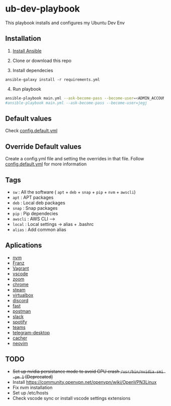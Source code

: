# ub-dev-playbook

This playbook installs and configures my Ubuntu Dev Env

## Installation

1) [Install Ansible](https://docs.ansible.com/ansible/latest/installation_guide/index.html)

2) Clone or download this repo

3) Install dependecies
```
ansible-galaxy install -r requirements.yml
```

4) Run playbook
```sh
ansible-playbook main.yml --ask-become-pass --become-user=<ADMIN_ACCOUNT>
#ansible-playbook main.yml --ask-become-pass --become-user=jegj
```

## Default values

Check [config.default.yml](./config.default.yml)

## Override Default values

Create a config.yml file and setting the overrides in that file. Follow [config.default.yml](./config.default.yml) for more information

## Tags

- `sw`  : All the software ( `apt` + `deb` + `snap` + `pip` + `nvm` + `awscli`)
- `apt` : APT packages
- `deb` : Local deb packages
- `snap` : Snap packages
- `pip` : Pip dependecies
- `awscli` : AWS CLI -->
- `local` : Local settings -> alias + .bashrc
- `alias` : Add common alias

## Aplications

- [nvm](https://github.com/nvm-sh/nvm)
- [Franz](https://meetfranz.com/)
- [Vagrant](https://www.vagrantup.com/)
- [vscode](https://code.visualstudio.com/)
- [zoom](https://zoom.us/)
- [chrome](https://www.google.com/chrome/)
- [steam](https://store.steampowered.com/)
- [virtualbox](https://www.virtualbox.org/)
- [discord](https://discord.com/)
- [fast](https://snapcraft.io/fast)
- [postman](https://www.up9.com/)
- [slack](https://slack.com/)
- [spotify](https://www.spotify.com)
- [teams](https://www.microsoft.com/en-us/microsoft-teams/group-chat-software)
- [telegram-desktop](https://telegram.org/)
- [cacher](https://www.cacher.io/)
- [neovim](https://github.com/neovim/neovim)

## TODO

- ~~Set up nvidia persistance mode to avoid GPU crash  `/usr/bin/nvidia-smi -pm 1` [Deprecated]~~
- Install https://community.openvpn.net/openvpn/wiki/OpenVPN3Linux
- Fix nvm installation
- Set up /etc/hosts
- Check vscode sync  or install vscode settings extensions